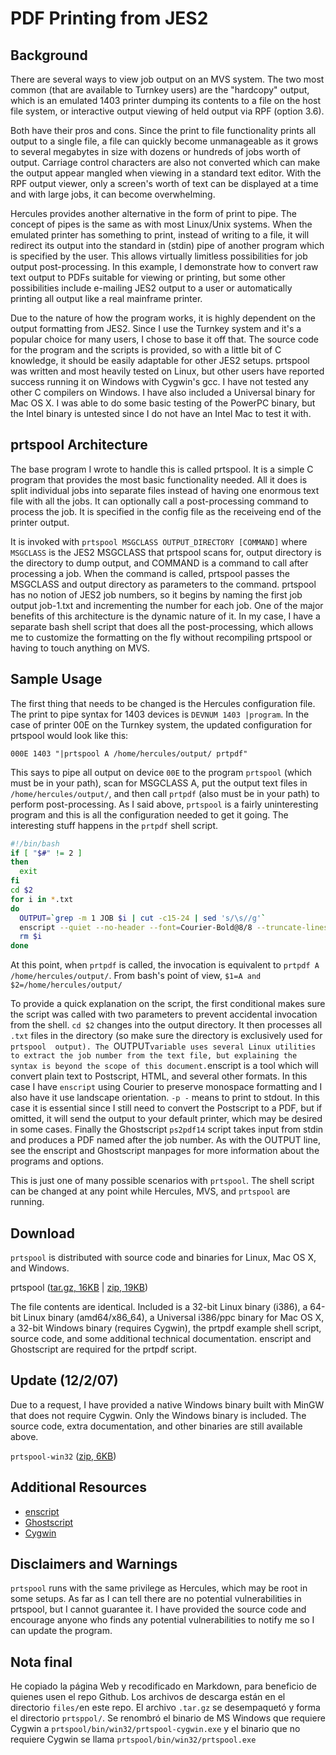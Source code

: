 # PDF Printing from JES2


## Background

There are several ways to view job output on an MVS system. The two most common (that are available to Turnkey users) are the "hardcopy" output, which is an emulated 1403 printer dumping its contents to a file on the host file system, or interactive output viewing of held output via RPF (option 3.6).

Both have their pros and cons. Since the print to file functionality prints all output to a single file, a file can quickly become unmanageable as it grows to several megabytes in size with dozens or hundreds of jobs worth of output. Carriage control characters are also not converted which can make the output appear mangled when viewing in a standard text editor. With the RPF output viewer, only a screen's worth of text can be displayed at a time and with large jobs, it can become overwhelming.

Hercules provides another alternative in the form of print to pipe. The concept of pipes is the same as with most Linux/Unix systems. When the emulated printer has something to print, instead of writing to a file, it will redirect its output into the standard in (stdin) pipe of another program which is specified by the user. This allows virtually limitless possibilities for job output post-processing. In this example, I demonstrate how to convert raw text output to PDFs suitable for viewing or printing, but some other possibilities include e-mailing JES2 output to a user or automatically printing all output like a real mainframe printer.

Due to the nature of how the program works, it is highly dependent on the output formatting from JES2. Since I use the Turnkey system and it's a popular choice for many users, I chose to base it off that. The source code for the program and the scripts is provided, so with a little bit of C knowledge, it should be easily adaptable for other JES2 setups. prtspool was written and most heavily tested on Linux, but other users have reported success running it on Windows with Cygwin's gcc. I have not tested any other C compilers on Windows. I have also included a Universal binary for Mac OS X. I was able to do some basic testing of the PowerPC binary, but the Intel binary is untested since I do not have an Intel Mac to test it with.

## prtspool Architecture

The base program I wrote to handle this is called prtspool. It is a simple C program that provides the most basic functionality needed. All it does is split individual jobs into separate files instead of having one enormous text file with all the jobs. It can optionally call a post-processing command to process the job. It is specified in the config file as the receiveing end of the printer output.

It is invoked with `prtspool MSGCLASS OUTPUT_DIRECTORY [COMMAND]` where `MSGCLASS` is the JES2 MSGCLASS that prtspool scans for, output directory is the directory to dump output, and COMMAND is a command to call after processing a job. When the command is called, prtspool passes the MSGCLASS and output directory as parameters to the command. prtspool has no notion of JES2 job numbers, so it begins by naming the first job output job-1.txt and incrementing the number for each job. One of the major benefits of this architecture is the dynamic nature of it. In my case, I have a separate bash shell script that does all the post-processing, which allows me to customize the formatting on the fly without recompiling prtspool or having to touch anything on MVS.

## Sample Usage

The first thing that needs to be changed is the Hercules configuration file. The print to pipe syntax for 1403 devices is `DEVNUM 1403 |program`. In the case of printer 00E on the Turnkey system, the updated configuration for prtspool would look like this:

```
000E 1403 "|prtspool A /home/hercules/output/ prtpdf"
```


This says to pipe all output on device `00E` to the program `prtspool` (which must be in your path), scan for MSGCLASS A, put the output text files in `/home/hercules/output/`, and then call `prtpdf` (also must be in your path) to perform post-processing. As I said above, `prtspool` is a fairly uninteresting program and this is all the configuration needed to get it going. The interesting stuff happens in the `prtpdf`  shell script.

```bash
#!/bin/bash
if [ "$#" != 2 ]
then
  exit
fi
cd $2
for i in *.txt
do
  OUTPUT=`grep -m 1 JOB $i | cut -c15-24 | sed 's/\s//g'`
  enscript --quiet --no-header --font=Courier-Bold@8/8 --truncate-lines --landscape --margins=25:25:40:40 -p - ${i} | ps2pdf14 - ${OUTPUT}.pdf
  rm $i
done
```

At this point, when `prtpdf` is called, the invocation is equivalent to `prtpdf A /home/hercules/output/`. From bash's point of view, `$1=A and $2=/home/hercules/output/`

To provide a quick explanation on the script, the first conditional makes sure the script was called with two parameters to prevent accidental invocation from the shell. `cd $2` changes into the output directory. It then processes all `.txt` files in the directory (so make sure the directory is exclusively used for `prtspool  output). The `OUTPUT` variable uses several Linux utilities to extract the job number from the text file, but explaining the syntax is beyond the scope of this document. `enscript  is a tool which will convert plain text to Postscript, HTML, and several other formats. In this case I have `enscript` using Courier to preserve monospace formatting and I also have it use landscape orientation. `-p -` means to print to stdout. In this case it is essential since I still need to convert the Postscript to a PDF, but if omitted, it will send the output to your default printer, which may be desired in some cases. Finally the Ghostscript `ps2pdf14` script takes input from stdin and produces a PDF named after the job number. As with the OUTPUT line, see the enscript and Ghostscript manpages for more information about the programs and options.

This is just one of many possible scenarios with `prtspool`. The shell script can be changed at any point while Hercules, MVS, and `prtspool` are running.

## Download

`prtspool` is distributed with source code and binaries for Linux, Mac OS X, and Windows.

prtspool ([tar.gz, 16KB](files/prtspool.tar.gz) | [zip, 19KB](files/prtspool.zip))

The file contents are identical. Included is a 32-bit Linux binary (i386), a 64-bit Linux binary (amd64/x86_64), a Universal i386/ppc binary for Mac OS X, a 32-bit Windows binary (requires Cygwin), the prtpdf example shell script, source code, and some additional technical documentation. enscript and Ghostscript are required for the prtpdf script.

## Update (12/2/07)

Due to a request, I have provided a native Windows binary built with MinGW that does not require Cygwin. Only the Windows binary is included. The source code, extra documentation, and other binaries are still available above.

`prtspool-win32` ([zip, 6KB](files/prtspool-win32.zip))

## Additional Resources

* [enscript](https://www.gnu.org/software/enscript/)
* [Ghostscript](http://pages.cs.wisc.edu/~ghost/)
* [Cygwin](http://www.cygwin.com/)


## Disclaimers and Warnings

`prtspool` runs with the same privilege as Hercules, which may be root in some setups. As far as I can tell there are no potential vulnerabilities in prtspool, but I cannot guarantee it. I have provided the source code and encourage anyone who finds any potential vulnerabilities to notify me so I can update the program.

## Nota final

He copiado la página Web y recodificado en Markdown, para beneficio de quienes usen el repo Github. Los archivos de descarga están en el directorio `files/`en este repo.
El archivo `.tar.gz` se desempaquetó y forma el directorio `prtsppol/`. Se renombró el binario de MS Windows que requiere Cygwin a `prtspool/bin/win32/prtspool-cygwin.exe` y el binario que no requiere Cygwin se llama `prtspool/bin/win32/prtspool.exe`


